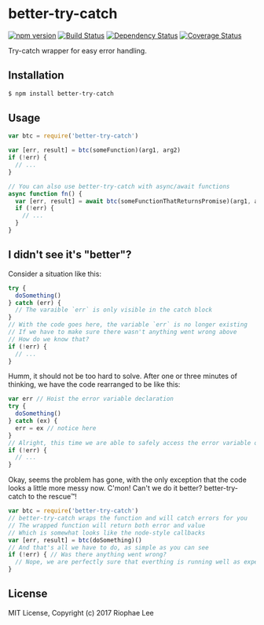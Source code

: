 # better-try-catch

[![npm version](https://badge.fury.io/js/better-try-catch.svg)](https://badge.fury.io/js/better-try-catch) [![Build Status](https://travis-ci.org/riophae/better-try-catch.svg)](https://travis-ci.org/riophae/better-try-catch) [![Dependency Status](https://david-dm.org/riophae/better-try-catch.svg)](https://david-dm.org/riophae/better-try-catch) [![Coverage Status](https://codecov.io/gh/riophae/better-try-catch/branch/master/graph/badge.svg)](https://codecov.io/gh/riophae/better-try-catch)

Try-catch wrapper for easy error handling.

## Installation

```bash
$ npm install better-try-catch
```

## Usage

```javascript
var btc = require('better-try-catch')

var [err, result] = btc(someFunction)(arg1, arg2)
if (!err) {
  // ...
}

// You can also use better-try-catch with async/await functions
async function fn() {
  var [err, result] = await btc(someFunctionThatReturnsPromise)(arg1, arg2)
  if (!err) {
    // ...
  }
}
```

## I didn't see it's "better"?

Consider a situation like this:

```javascript
try {
  doSomething()
} catch (err) {
  // The varaible `err` is only visible in the catch block
}
// With the code goes here, the variable `err` is no longer existing
// If we have to make sure there wasn't anything went wrong above
// How do we know that?
if (!err) {
  // ...
}
```

Humm, it should not be too hard to solve. After one or three minutes of thinking, we have the code rearranged to be like this:

```javascript
var err // Hoist the error variable declaration
try {
  doSomething()
} catch (ex) {
  err = ex // notice here
}
// Alright, this time we are able to safely access the error variable outside the try-catch block
if (!err) {
  // ...
}
```

Okay, seems the problem has gone, with the only exception that the code looks a little more messy now. C'mon! Can't we do it better? better-try-catch to the rescue™!

```javascript
var btc = require('better-try-catch')
// better-try-catch wraps the function and will catch errors for you
// The wrapped function will return both error and value
// Which is somewhat looks like the node-style callbacks
var [err, result] = btc(doSomething)()
// And that's all we have to do, as simple as you can see
if (!err) { // Was there anything went wrong?
  // Nope, we are perfectly sure that everthing is running well as expected! :D
}
```

## License

MIT License, Copyright (c) 2017 Riophae Lee
